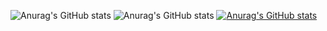 ![Anurag's GitHub stats](https://github-readme-stats.vercel.app/api?username=anuraghazra&show_icons=true)
![Anurag's GitHub stats](https://github-readme-stats.vercel.app/api?username=anuraghazra&show_icons=true&theme=radical)
[![Anurag's GitHub stats](https://github-readme-stats.vercel.app/api?username=FluffySnaff)](https://github.com/anuraghazra/github-readme-stats)
